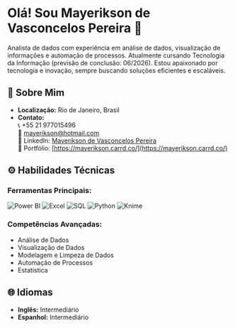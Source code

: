 # Olá! Sou Mayerikson de Vasconcelos Pereira 🚀

 Analista de dados com experiência em análise de dados, visualização de informações e automação de processos. Atualmente cursando Tecnologia da Informação  (previsão de conclusão: 06/2026). Estou apaixonado por tecnologia e inovação, sempre buscando soluções eficientes e escaláveis.

## 📝 Sobre Mim

- **Localização:** Rio de Janeiro, Brasil  
- **Contato:**  
  📞 +55 21 977015496  
  📧 mayerikson@hotmail.com  
  🔗 LinkedIn: [Mayerikson de Vasconcelos Pereira](https://www.linkedin.com/in/mayerikson/)  
  💼 Portfólio: [https://mayerikson.carrd.co/](https://mayerikson.carrd.co/)



## ⚙️ Habilidades Técnicas

### Ferramentas Principais:
![Power BI](https://img.shields.io/badge/Power%20BI-F2C811?style=for-the-badge&logo=powerbi&logoColor=white)
![Excel](https://img.shields.io/badge/Microsoft_Excel-217346?style=for-the-badge&logo=microsoft-excel&logoColor=ffffff)
![SQL](https://img.shields.io/badge/SQL-025E8C?style=for-the-badge&logo=mysql&logoColor=white)
![Python](https://img.shields.io/badge/Python-3776AB?style=for-the-badge&logo=python&logoColor=white)
![Knime](https://img.shields.io/badge/Knime-00A65A?style=for-the-badge&logo=knime&logoColor=white)

### Competências Avançadas:

- Análise de Dados
- Visualização de Dados
- Modelagem e Limpeza de Dados
- Automação de Processos
- Estatística




## 🌐 Idiomas
- **Inglês:** Intermediário
- **Espanhol:** Intermediário

